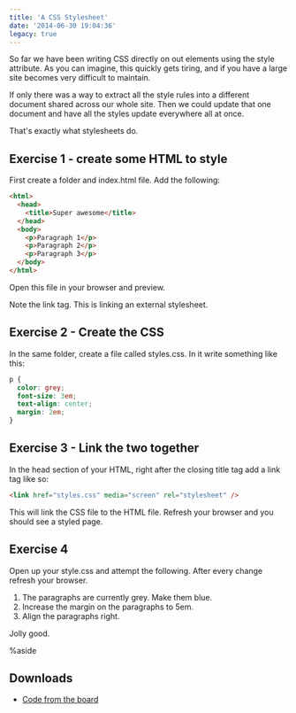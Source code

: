 ```yaml
---
title: 'A CSS Stylesheet'
date: '2014-06-30 19:04:36'
legacy: true
---
```


So far we have been writing CSS directly on out elements using the style attribute. As you can imagine, this quickly gets tiring, and if you have a large site becomes very difficult to maintain.

If only there was a way to extract all the style rules into a different document shared across our whole site. Then we could update that one document and have all the styles update everywhere all at once.

That's exactly what stylesheets do.

## Exercise 1 - create some HTML to style

First create a folder and index.html file. Add the following:

```html
<html>
  <head>
    <title>Super awesome</title>
  </head>
  <body>
    <p>Paragraph 1</p>
    <p>Paragraph 2</p>
    <p>Paragraph 3</p>
  </body>
</html>
```

Open this file in your browser and preview.

Note the link tag. This is linking an external stylesheet.

## Exercise 2 - Create the CSS

In the same folder, create a file called styles.css. In it write something like this:

```css
p {
  color: grey;
  font-size: 3em;
  text-align: center;
  margin: 2em;
}
```

## Exercise 3 - Link the two together

In the head section of your HTML, right after the closing title tag add a link tag like so:

```html
<link href="styles.css" media="screen" rel="stylesheet" />
```

This will link the CSS file to the HTML file. Refresh your browser and you should see a styled page.

## Exercise 4

Open up your style.css and attempt the following. After every change refresh your browser.

1. The paragraphs are currently grey. Make them blue.
2. Increase the margin on the paragraphs to 5em.
3. Align the paragraphs right.

Jolly good.

%aside

## Downloads

- [Code from the board](https://www.dropbox.com/sh/9rw358k9lghqali/AABWXat6oDBxNvGpuyylTdHUa?dl=1)
